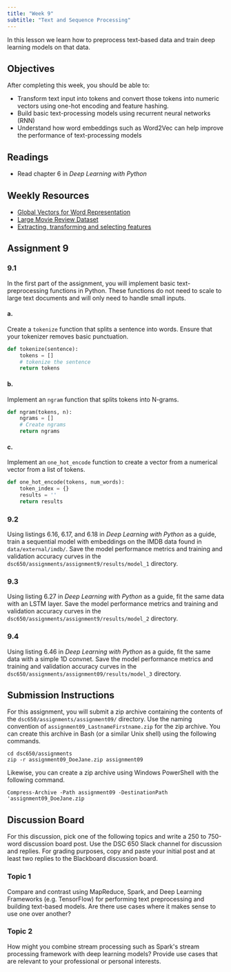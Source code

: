 ```yaml
---
title: "Week 9"
subtitle: "Text and Sequence Processing"
---
```


In this lesson we learn how to preprocess text-based data and train deep learning models on that data.  

## Objectives

After completing this week, you should be able to:

* Transform text input into tokens and convert those tokens into numeric vectors using one-hot encoding and feature hashing.
* Build basic text-processing models using recurrent neural networks (RNN)
* Understand how word embeddings such as Word2Vec can help improve the performance of text-processing models

## Readings

* Read chapter 6 in *Deep Learning with Python*

## Weekly Resources

* [Global Vectors for Word Representation][glove]
* [Large Movie Review Dataset][large-movie-dataset]
* [Extracting, transforming and selecting features][spark-ml-features]

## Assignment 9

### 9.1

In the first part of the assignment, you will implement basic text-preprocessing functions in Python.  These functions do not need to scale to large text documents and will only need to handle small inputs. 

#### a. 

Create a `tokenize` function that splits a sentence into words. Ensure that your tokenizer removes basic punctuation. 

```python
def tokenize(sentence):
    tokens = []
    # tokenize the sentence
    return tokens
````

#### b.  

Implement an `ngram` function that splits tokens into N-grams. 

```python
def ngram(tokens, n):
    ngrams = []
    # Create ngrams
    return ngrams
```

#### c.  

Implement an `one_hot_encode` function to create a vector from a numerical vector from a list of tokens. 

```python
def one_hot_encode(tokens, num_words):
    token_index = {}
    results = ''
    return results
```

### 9.2

Using listings 6.16, 6.17, and 6.18 in *Deep Learning with Python* as a guide, train a sequential model with embeddings on the IMDB data found in `data/external/imdb/`. Save the model performance metrics and training and validation accuracy curves in the `dsc650/assignments/assignment9/results/model_1` directory. 

### 9.3

Using listing 6.27 in *Deep Learning with Python* as a guide, fit the same data with an LSTM layer. Save the model performance metrics and training and validation accuracy curves in the `dsc650/assignments/assignment9/results/model_2` directory. 

### 9.4

Using listing 6.46 in *Deep Learning with Python* as a guide, fit the same data with a simple 1D convnet. Save the model performance metrics and training and validation accuracy curves in the `dsc650/assignments/assignment09/results/model_3` directory. 

## Submission Instructions

For this assignment, you will submit a zip archive containing the contents of the `dsc650/assignments/assignment09/` directory. Use the naming convention of `assignment09_LastnameFirstname.zip` for the zip archive. You can create this archive in Bash (or a similar Unix shell) using the following commands. 

```shell
cd dsc650/assignments
zip -r assignment09_DoeJane.zip assignment09
```

Likewise, you can create a zip archive using Windows PowerShell with the following command. 

```shell
Compress-Archive -Path assignment09 -DestinationPath 'assignment09_DoeJane.zip
```

## Discussion Board

For this discussion, pick one of the following topics and write a 250 to 750-word discussion board post. Use the DSC 650 Slack channel for discussion and replies.  For grading purposes, copy and paste your initial post and at least two replies to the Blackboard discussion board. 

### Topic 1

Compare and contrast using MapReduce, Spark, and Deep Learning Frameworks (e.g. TensorFlow) for performing text preprocessing and building text-based models. Are there use cases where it makes sense to use one over another? 

### Topic 2

How might you combine stream processing such as Spark's stream processing framework with deep learning models? Provide use cases that are relevant to your professional or personal interests. 


[glove]: https://nlp.stanford.edu/projects/glove/
[large-movie-dataset]: https://ai.stanford.edu/~amaas/data/sentiment/
[spark-ml-features]: http://spark.apache.org/docs/latest/ml-features.html 
